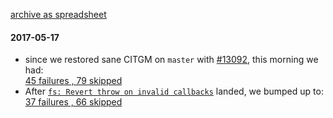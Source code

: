 [archive as spreadsheet](https://docs.google.com/spreadsheets/d/1VimEU1-gQ4aOIZxGGRqD8XVeriMUrM7nzBKgxxLQYlc/pubhtml)

#### 2017-05-17
* since we restored sane CITGM on `master` with [#13092](https://github.com/nodejs/node/pull/13092), this morning we had:  
  [45 failures , 79 skipped](https://ci.nodejs.org/view/Node.js-citgm/job/citgm-smoker/801/testReport/)  
* After [`fs: Revert throw on invalid callbacks`](https://github.com/nodejs/node/pull/12976) landed, we bumped up to:  
  [37 failures , 66 skipped](https://ci.nodejs.org/view/Node.js-citgm/job/citgm-smoker/805/testReport/)  

